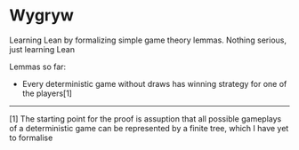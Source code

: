 # Wygryw

Learning Lean by formalizing simple game theory lemmas.
Nothing serious, just learning Lean

Lemmas so far:

* Every deterministic game without draws has winning strategy for one of the players\[1\]

---

\[1\] The starting point for the proof is assuption that all possible gameplays of a deterministic game can be represented by a finite tree, which I have yet to formalise